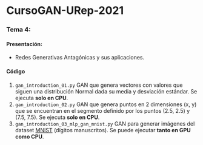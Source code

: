 # CursoGAN-URep-2021

### Tema 4:

#### Presentación:

- Redes Generativas Antagónicas y sus aplicaciones. 

#### Código
1. `gan_introduction_01.py` GAN que genera vectores con valores que siguen una distribución Normal dada su media y desviación estándar. Se ejecuta **solo en CPU**.
2. `gan_introduction_02.py` GAN que genera puntos en 2 dimensiones (x, y) que se encuentran en el segmento definido por los puntos (2.5, 2.5) y (7.5, 7.5). Se ejecuta **solo en CPU**.
3. `gan_introduction_03_mlp_gan_mnist.py` GAN para generar imágenes del dataset [MNIST](http://yann.lecun.com/exdb/mnist/) (dígitos manuscritos). Se puede ejecutar **tanto en GPU como CPU**.



